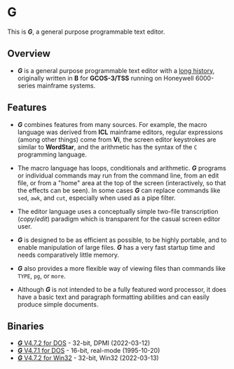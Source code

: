 # G

This is ***G***, a general purpose programmable text editor.

## Overview

* ***G*** is a general purpose programmable text editor with a
 [long history](https://github.com/johnsonjh/g/blob/master/HISTORY.md),
 originally written in **B** for **GCOS-3/TSS** running on Honeywell
 6000-series mainframe systems.

## Features

* ***G*** combines features from many sources. For example, the macro
  language was derived from **ICL** mainframe editors, regular expressions
  (among other things) come from **Vi**, the screen editor keystrokes
  are similar to **WordStar**, and the arithmetic has the syntax of the
  `C` programming language.

* The macro language has loops, conditionals and arithmetic. ***G*** programs
  or individual commands may run from the command line, from an edit file, or 
  from a "home" area at the top of the screen (interactively, so that the
  effects can be seen). In some cases ***G*** can replace commands like `sed`,
  `awk`, and `cut`, especially when used as a pipe filter.

* The editor language uses a conceptually simple two-file transcription
  (*copy*/*edit*) paradigm which is transparent for the casual screen editor user.

* ***G*** is designed to be as efficient as possible, to be highly portable, and
  to enable manipulation of large files. ***G*** has a very fast startup time and
  needs comparatively little memory.

* ***G*** also provides a more flexible way of viewing files than commands like
  `TYPE`, `pg`, or `more`.

* Although ***G*** is not intended to be a fully featured word processor, it does
  have a basic text and paragraph formatting abilities and can easily produce simple
  documents.

## Binaries

* [***G***  V4.7.2 for DOS](https://github.com/johnsonjh/g/raw/master/bin/DOS/g472.exe) - 32-bit, DPMI (2022-03-12)
* [***G***  V4.7.1 for DOS](https://github.com/johnsonjh/g/raw/master/bin/DOS/g471.exe) - 16-bit, real-mode (1995-10-20)
* [***G***  V4.7.2 for Win32](https://github.com/johnsonjh/g/raw/master/bin/WIN32/g472.exe) - 32-bit, Win32 (2022-03-13)
